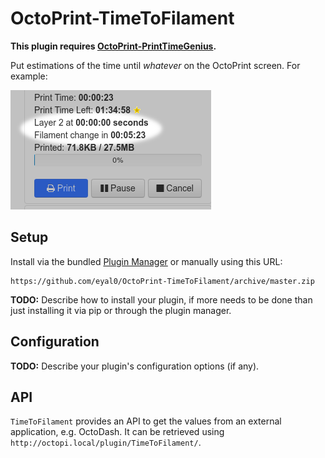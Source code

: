 # OctoPrint-TimeToFilament

**This plugin requires [OctoPrint-PrintTimeGenius](https://plugins.octoprint.org/plugins/PrintTimeGenius/).**

Put estimations of the time until *whatever* on the OctoPrint screen.  For example:

![Time until layer chnage and time until filament change in OctoPrint window.](https://raw.githubusercontent.com/eyal0/OctoPrint-TimeToFilament/master/extras/screenshot.png)

## Setup

Install via the bundled [Plugin Manager](https://github.com/foosel/OctoPrint/wiki/Plugin:-Plugin-Manager)
or manually using this URL:

    https://github.com/eyal0/OctoPrint-TimeToFilament/archive/master.zip

**TODO:** Describe how to install your plugin, if more needs to be done than just installing it via pip or through
the plugin manager.

## Configuration

**TODO:** Describe your plugin's configuration options (if any).

## API
`TimeToFilament` provides an API to get the values from an external application, e.g. OctoDash. It can be retrieved using `http://octopi.local/plugin/TimeToFilament/`.